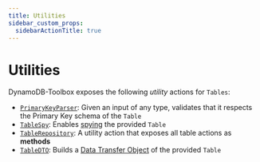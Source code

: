 ```yaml
---
title: Utilities
sidebar_custom_props:
  sidebarActionTitle: true
---
```


# Utilities

DynamoDB-Toolbox exposes the following _utility_ actions for `Tables`:

- [`PrimaryKeyParser`](../9-parse-primary-key/index.md): Given an input of any type, validates that it respects the Primary Key schema of the `Table`
- [`TableSpy`](../10-spy/index.md): Enables [spying](https://en.wikipedia.org/wiki/Mock_object) the provided `Table`
- [`TableRepository`](../11-repository/index.md): A utility action that exposes all table actions as **methods**
- [`TableDTO`](../12-dto/index.md): Builds a [Data Transfer Object](https://en.wikipedia.org/wiki/Data_transfer_object) of the provided `Table`
